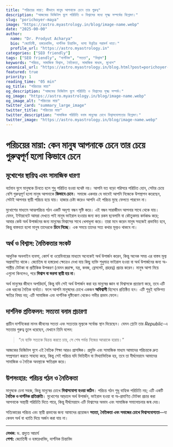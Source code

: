 ```yaml
---
title: "পরিচয়ের মায়া: কীভাবে মানুষ আপনাকে চেনে তার গুরুত্ব"
description: "আজকের ডিজিটাল যুগে পরিচিতি ও বিশ্বাসের মধ্যে সূক্ষ্ম সম্পর্কের বিশ্লেষণ।"
slug: "porichoyer-maya"
image: "https://astro.myastrology.in/blog/image-name.webp"
date: "2025-00-00"
author:
  name: "Dr. Prodyut Acharya"
  bio: "জ্যোতিষী, হস্তরেখাবিদ, দার্শনিক চিন্তাবিদ, ভাগ্য উন্নতির পরামর্শ দাতা।"
  profile_url: "https://astro.myastrology.in"
categories: ["SEO friendly"]
tags: ["SEO friendly", "দার্শনিক", "সততা", "বিশ্বাস"]
keywords: "পরিচয়, সামাজিক বিশ্বাস, নৈতিকতা, সামাজিক মাধ্যম, মুখোশ"
canonical_url: "https://astro.myastrology.in/blog.html?post=porichoyer-maya"
featured: true
priority: 1
reading_time: "05 min"
og_title: "পরিচয়ের মায়া"
og_description: "আজকের ডিজিটাল যুগে পরিচিতি ও বিশ্বাসের সূক্ষ্ম সম্পর্ক।"
og_image: "https://astro.myastrology.in/blog/image-name.webp"
og_image_alt: "পরিচয়ের মায়া"
twitter_card: "summary_large_image"
twitter_title: "পরিচয়ের মায়া"
twitter_description: "সামাজিক পরিচিতি বনাম মানুষের চোখে বিশ্বাসযোগ্যতার বিশ্লেষণ।"
twitter_image: "https://astro.myastrology.in/blog/image-name.webp"
---
```


# পরিচয়ের মায়া: কেন মানুষ আপনাকে চেনে তার চেয়ে গুরুত্বপূর্ণ হলো কিভাবে চেনে

## মুখোশের স্থায়িত্ব এবং সামাজিক ধারণা

বর্তমান যুগে মানুষকে চিনতে হলে শুধু পরিচিত হওয়া যথেষ্ট নয়। আপনি যত বড়ো পরিসরে পরিচিত হোন, সেটার চেয়ে বেশি গুরুত্বপূর্ণ হলো মানুষ আপনাকে **কিভাবে চেনে**। সমাজে একবার যে ভাবেই আপনি নিজেকে উপস্থাপন করেছেন, সেটাই আপনার স্থায়ী পরিচয় হয়ে যায়। হাজার চেষ্টা করেও আপনি এই পরিচয় মুছে ফেলতে পারবেন না।  

মুখোশের মাধ্যমে আত্মপরিচয় গঠন একটি অদৃশ্য বন্ধন সৃষ্টি করে। এই বন্ধন সারাজীবন আপনার সাথে থেকে যায়। যেমন, ইন্টারনেটে আমরা দেখতে পাই মানুষ ভাইরাল হওয়ার জন্য কত রকম ছ্যবলামি বা কৌতুকময় কর্মকাণ্ড করে; আবার কেউ অর্থ উপার্জনের জন্য মানুষের বিশ্বাসের সাথে খেলাধুলা করে। তারা মনে করেন মানুষ সহজেই প্রভাবিত হবে, কিন্তু বাস্তবতা হলো মানুষ তাদেরকে **চিনে নিচ্ছে**। এক সময়ে তাদের সত্য কথার মূল্যও থাকবে না।  

## অর্থ ও বিশ্বাস: নৈতিকতার সংকট

আধুনিক অনলাইন ব্যবসা, কোর্স বা ওয়েবিনারের মাধ্যমে অনেকেই অর্থ উপার্জন করেন, কিন্তু অনেক সময় এর বাস্তব মূল্য অপ্রমাণিত থাকে। জ্যোতিষ বা হস্তরেখা ক্ষেত্রেও দেখা যায় কিছু ব্যক্তি শুধুমাত্র ভাইরাল হওয়া বা অর্থ উপার্জনের জন্য অ-শাস্ত্রীয় টোটকা বা প্রতীকিক উপকরণ (যেমন রুদ্রাক্ষ, যন্ত্র, কবজ, ব্রেসলেট, গ্রহরত্ন) প্রচার করেন। মানুষ আশা নিয়ে এগুলো কিনলেও, পরে **বিশ্বাস বা ভরসা স্থায়ী হয় না**।  

অর্থ মানুষের জীবনে অপরিহার্য, কিন্তু যদি সেই অর্থ উপার্জন করা হয় মানুষের জ্ঞান বা বিশ্বাসকে প্রতারণা করে, তবে এটি এক ধরনের নৈতিক ব্যর্থতা। ফলে আপনি মানুষদের চোখে একজন **অবিশ্বাসী** হিসেবে প্রতিষ্ঠিত হন। এটি শুধুই ব্যক্তিগত ক্ষতির বিষয় নয়; এটি সামাজিক এবং দার্শনিক দৃষ্টিকোণ থেকেও গভীর প্রভাব ফেলে।  

## দার্শনিক প্রতিফলন: সত্যতা বনাম প্রচারণা

প্রাচীন দার্শনিকেরা মানব জীবনের সততা এবং সত্যতার মূল্যকে সর্বোচ্চ স্থান দিয়েছেন। যেমন প্লেটো তার *Republic*-এ সততার গুরুত্ব তুলে ধরেছেন, যেখানে তিনি বলেন:  
> “যে ব্যক্তি সত্যকে বিক্রয় করতে চায়, সে শেষ পর্যন্ত নিজের আত্মাকে হারায়।”  

আজকের ডিজিটাল যুগে এই নৈতিক শিক্ষা আরও প্রাসঙ্গিক। প্রযুক্তি এবং সামাজিক মাধ্যম আমাদের পরিচয়কে দ্রুত সম্প্রসারণ করতে সাহায্য করে, কিন্তু সেই পরিচয় যদি ভিত্তিহীন বা মিথ্যাভিত্তিক হয়, তবে তা দীর্ঘমেয়াদে আমাদের সামাজিক ও নৈতিক অবস্থাকে ক্ষতিগ্রস্ত করে।  

## উপসংহার: পরিচয় গঠন ও নৈতিকতা

মানুষকে চেনা সহজ, কিন্তু মানুষের চোখে **বিশ্বাসযোগ্য হওয়া কঠিন**। পরিচয় গঠন শুধু বাহ্যিক পরিচিতি নয়; এটি একটি **নৈতিক ও দার্শনিক প্রতিশ্রুতি**। মুখোশের আড়ালে অর্থ উপার্জন, ভাইরাল হওয়া বা অ-প্রমাণিত টোটকা প্রচার করা আপনাকে অস্থায়ী পরিচিতি দিতে পারে, কিন্তু দীর্ঘমেয়াদে এটি বিশ্বাসের অভাব এবং সামাজিক সমালোচনার জন্ম দেয়।  

সত্যিকারের পরিচয় এবং স্থায়ী প্রভাবের জন্য আমাদের প্রয়োজন **সততা, নৈতিকতা এবং সমাজের চোখে বিশ্বাসযোগ্যতা**—যা কেবল অর্থ বা খ্যাতি দিয়ে অর্জন করা যায় না।  

---

**লেখক:** ড. প্রদ্যুত আচার্য  
**পেশা:** জ্যোতিষী ও হস্তরেখাবিদ, দার্শনিক চিন্তাবিদ
